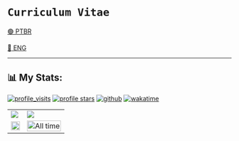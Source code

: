 # `Curriculum Vitae`
[:green_circle: PTBR]()

[:large_blue_circle: ENG]()


---
## :bar_chart: My Stats:
[![profile_visits](https://komarev.com/ghpvc/?username=dudushy&style=flat-square&label=Profile+Visits)](https://github.com/dudushy "since Dec 25, 2021")
[![profile stars](https://img.shields.io/github/stars/dudushy?label=Profile+Stars)](https://github.com/dudushy)
[![github](https://img.shields.io/github/followers/dudushy?logo=github)](https://github.com/dudushy?tab=followers)
[![wakatime](https://wakatime.com/badge/user/93ba8c47-113a-429d-a9a3-0fdfb901b21b.svg)](https://wakatime.com/@93ba8c47-113a-429d-a9a3-0fdfb901b21b "since Apr 8, 2021")

<div align="center">
    <a href="https://github.com/dudushy">
        <table style="table-layout: auto;">
            <tr>
                <td>
                    <img style="vertical-align: bottom; display: block; object-fit: cover;" src="https://github-readme-stats.vercel.app/api?username=dudushy&theme=dark&show_icons=true&count_private=true">
                </td>
                <td>
                    <img style="vertical-align: bottom; display: block; object-fit: cover;" src="https://github-readme-streak-stats.herokuapp.com/?user=dudushy&theme=dark">
                </td>
            </tr>
            <tr>
                <td>
                    <img style="vertical-align: bottom; display: block; object-fit: cover;" width="100%" src="https://github-readme-stats.vercel.app/api/top-langs/?username=dudushy&theme=dark&layout=compact">
                </td>
                <td>
                    <img style="vertical-align: bottom; display: block; object-fit: fill;" height="100%" src="https://wakatime.com/share/@dudushy/feb3dee1-ee9c-47f9-b9b5-29e73cf5cad9.svg" title="All time">
                </td>
            </tr>
        </table>
    </a>
</div>


[linkedin]: https://www.linkedin.com/in/eduardo-talarico/
[discord]: https://discordapp.com/users/564590102949658634/
[steam]: https://steamcommunity.com/id/dudushy/
[spotify]: https://open.spotify.com/user/u8cq59bsrp4cdmp2haxrxu9pi/
[vscode]: https://code.visualstudio.com/
[pgadmin]: https://www.pgadmin.org/
[netbeans]: https://netbeans.apache.org/
[sublimetext]: https://www.sublimetext.com/
[notepadplusplus]: https://notepad-plus-plus.org/
[vs]: https://visualstudio.microsoft.com/vs/
[postman]: https://www.postman.com/
[ssms]: https://docs.microsoft.com/sql/ssms/
[githubdesktop]: https://desktop.github.com/
[xampp]: https://www.apachefriends.org/index.html/
[bluestacks]: https://www.bluestacks.com/
[insomnia]: https://insomnia.rest/
[androidstudio]: https://developer.android.com/studio/
[filezilla]: https://filezilla-project.org/
[ionic]: https://ionic.io/
[nodejs]: https://nodejs.org/
[aws]: https://aws.amazon.com/
[angular]: https://angular.io/
[firebase]: https://firebase.google.com/
[wsl]: https://ubuntu.com/desktop/wsl/
[dbeaver]: https://dbeaver.io/download/
[winscp]: https://winscp.net/download.php/
[codeigniter]: https://codeigniter.com/download/
[composer]: https://getcomposer.org/download/
